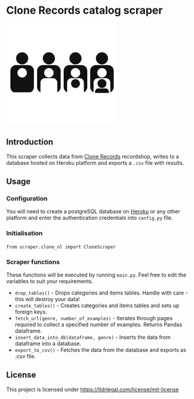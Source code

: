 # Clone Records catalog scraper

![Clone](assets/clone.jpg)

## Introduction
This scraper collects data from [Clone Records](https://clone.nl) recordshop, writes to a database hosted on 
Heroku platform and exports a `.csv` file with results.

## Usage
### Configuration
You will need to create a postgreSQL database on [Heroku](https://dashboard.heroku.com/) or any other platform and enter the authentication credentials 
into `config.py` file. 

### Initialisation
`from scraper.clone_nl import CloneScraper`

### Scraper functions
These functions will be executed by running `main.py`. Feel free to edit the variables to suit your requirements. 
 - `drop_tables()` - Drops categories and items tables. Handle with care - this will destroy your data!
 - `create_tables()` - Creates categories and items tables and sets up foreign keys.
 - `fetch_url(genre, number_of_examples)` - Iterates through pages required to collect a specified number of examples. 
   Returns Pandas dataframe.
 - `insert_data_into_db(dataframe, genre)` - Inserts the data from dataframe into a database.
 - `export_to_csv()` - Fetches the data from the database and exports as .csv file.

## License
This project is licensed under https://tldrlegal.com/license/mit-license